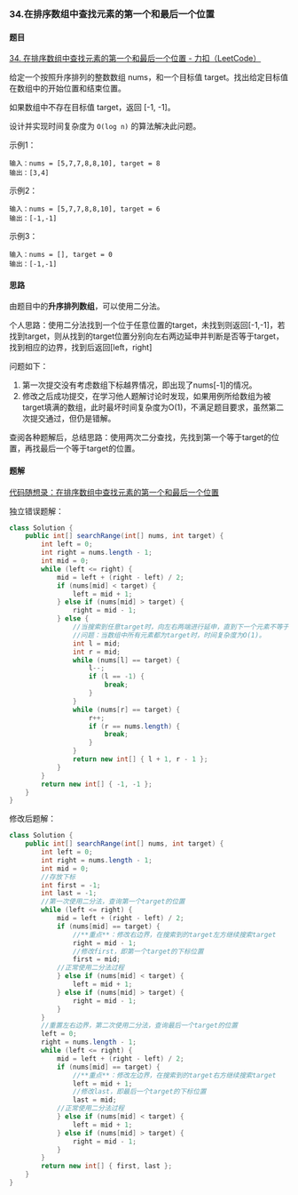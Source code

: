 ### 34.在排序数组中查找元素的第一个和最后一个位置

#### 题目

[34. 在排序数组中查找元素的第一个和最后一个位置 - 力扣（LeetCode）](https://leetcode.cn/problems/find-first-and-last-position-of-element-in-sorted-array/description/)

给定一个按照升序排列的整数数组 nums，和一个目标值 target。找出给定目标值在数组中的开始位置和结束位置。

如果数组中不存在目标值 target，返回 [-1, -1]。

设计并实现时间复杂度为 `O(log n)` 的算法解决此问题。

示例1：

```
输入：nums = [5,7,7,8,8,10], target = 8
输出：[3,4]
```

示例2：

```
输入：nums = [5,7,7,8,8,10], target = 6
输出：[-1,-1]
```

示例3：

```
输入：nums = [], target = 0
输出：[-1,-1]
```

#### 思路

由题目中的**升序排列数组**，可以使用二分法。

个人思路：使用二分法找到一个位于任意位置的target，未找到则返回[-1,-1]，若找到target，则从找到的target位置分别向左右两边延申并判断是否等于target，找到相应的边界，找到后返回[left，right]

问题如下：

1. 第一次提交没有考虑数组下标越界情况，即出现了nums[-1]的情况。
2. 修改之后成功提交，在学习他人题解讨论时发现，如果用例所给数组为被target填满的数组，此时最坏时间复杂度为O(1)，不满足题目要求，虽然第二次提交通过，但仍是错解。



查阅各种题解后，总结思路：使用两次二分查找，先找到第一个等于target的位置，再找最后一个等于target的位置。

#### 题解

[代码随想录：在排序数组中查找元素的第一个和最后一个位置](https://programmercarl.com/0034.在排序数组中查找元素的第一个和最后一个位置.html)

独立错误题解：

```java
class Solution {
    public int[] searchRange(int[] nums, int target) {
        int left = 0;
        int right = nums.length - 1;
        int mid = 0;
        while (left <= right) {
            mid = left + (right - left) / 2;
            if (nums[mid] < target) {
                left = mid + 1;
            } else if (nums[mid] > target) {
                right = mid - 1;
            } else {
                //当搜索到任意target时，向左右两端进行延申，直到下一个元素不等于target。
                //问题：当数组中所有元素都为target时，时间复杂度为O(1)。
                int l = mid;
                int r = mid;
                while (nums[l] == target) {
                    l--;
                    if (l == -1) {
                        break;
                    }
                }
                while (nums[r] == target) {
                    r++;
                    if (r == nums.length) {
                        break;
                    }
                }
                return new int[] { l + 1, r - 1 };
            }
        }
        return new int[] { -1, -1 };
    }
}
```

修改后题解：

```java
class Solution {
    public int[] searchRange(int[] nums, int target) {
        int left = 0;
        int right = nums.length - 1;
        int mid = 0;
        //存放下标
        int first = -1;
        int last = -1;
        //第一次使用二分法，查询第一个target的位置
        while (left <= right) {
            mid = left + (right - left) / 2;
            if (nums[mid] == target) {
                //**重点**：修改右边界，在搜索到的target左方继续搜索target
                right = mid - 1;
                //修改first，即第一个target的下标位置
                first = mid;
            //正常使用二分法过程
            } else if (nums[mid] < target) {
                left = mid + 1;
            } else if (nums[mid] > target) {
                right = mid - 1;
            }
        }
        //重置左右边界，第二次使用二分法，查询最后一个target的位置
        left = 0;
        right = nums.length - 1;
        while (left <= right) {
            mid = left + (right - left) / 2;
            if (nums[mid] == target) {
                //**重点**：修改左边界，在搜索到的target右方继续搜索target
                left = mid + 1;
                //修改last，即最后一个target的下标位置
                last = mid;
            //正常使用二分法过程
            } else if (nums[mid] < target) {
                left = mid + 1;
            } else if (nums[mid] > target) {
                right = mid - 1;
            }
        }
        return new int[] { first, last };
    }
}
```

